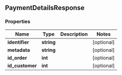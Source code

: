 ## PaymentDetailsResponse

### Properties
Name | Type | Description | Notes
------------ | ------------- | ------------- | -------------
**identifier** | **string** |  | [optional] 
**metadata** | **string** |  | [optional] 
**id_order** | **int** |  | [optional] 
**id_customer** | **int** |  | [optional] 


